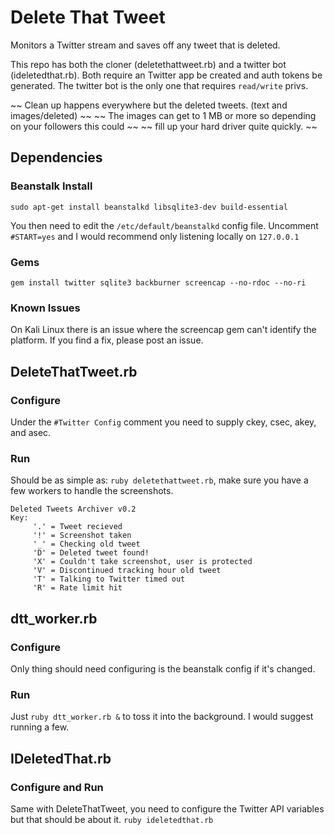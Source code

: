 Delete That Tweet
====================

Monitors a Twitter stream and saves off any tweet that is deleted.

This repo has both the cloner (deletethattweet.rb) and a twitter bot (ideletedthat.rb).
Both require an Twitter app be created and auth tokens be generated.
The twitter bot is the only one that requires `read/write` privs.

~~ Clean up happens everywhere but the deleted tweets. (text and images/deleted) ~~
~~ The images can get to 1 MB or more so depending on your followers this could  ~~
~~ fill up your hard driver quite quickly. ~~

## Dependencies

### Beanstalk Install

```
sudo apt-get install beanstalkd libsqlite3-dev build-essential
```
You then need to edit the `/etc/default/beanstalkd` config file. Uncomment `#START=yes` and I would recommend only listening locally on `127.0.0.1`

### Gems

```
gem install twitter sqlite3 backburner screencap --no-rdoc --no-ri
```

### Known Issues

On Kali Linux there is an issue where the screencap gem can't identify the platform. If you find a fix, please post an issue.

## DeleteThatTweet.rb

### Configure

Under the `#Twitter Config` comment you need to supply ckey, csec, akey, and asec.

### Run

Should be as simple as: `ruby deletethattweet.rb`, make sure you have a few workers to handle the screenshots.

```
Deleted Tweets Archiver v0.2
Key:
	 '.' = Tweet recieved
	 '!' = Screenshot taken
	 '_' = Checking old tweet
	 'D' = Deleted tweet found!
	 'X' = Couldn't take screenshot, user is protected
	 'V' = Discontinued tracking hour old tweet
	 'T' = Talking to Twitter timed out
	 'R' = Rate limit hit
```

## dtt_worker.rb

### Configure

Only thing should need configuring is the beanstalk config if it's changed.

### Run

Just `ruby dtt_worker.rb &` to toss it into the background. I would suggest running a few.

## IDeletedThat.rb

### Configure and Run

Same with DeleteThatTweet, you need to configure the Twitter API variables but that should be about it. `ruby ideletedthat.rb`

